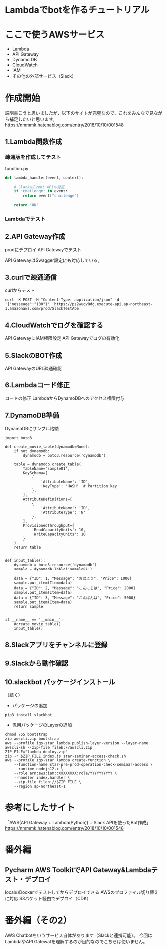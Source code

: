 <h1>Lambdaでbotを作るチュートリアル</h1>

# ここで使うAWSサービス

* Lambda
* API Gateway
* Dynamo DB
* CloudWatch
* IAM
* その他の外部サービス（Slack）

# 作成開始

説明書こうと思いましたが、以下のサイトが完璧なので、これをみんなで見ながら補足したいと思います。
 https://nmmmk.hatenablog.com/entry/2018/10/10/001548

## 1.Lambda関数作成

### 疎通版を作成してテスト

function.py

``` python
def lambda_handler(event, context):
    
    # SlackのEvent APIの認証
    if "challenge" in event:
        return event["challenge"]
    
    return "OK"   
```

### Lambdaでテスト

## 2.API Gateway作成

prodにデプロイ
API Gatewayでテスト

API GatewayはSwagger設定にも対応している。

## 3.curlで疎通通信

curlからテスト

```
curl -X POST -H "Content-Type: application/json" -d '{"nesseage":"100"}'  https://ps2wuqv8dg.execute-api.ap-northeast-1.amazonaws.com/prod/SlackTestAbe
```

## 4.CloudWatchでログを確認する

API GatewayにIAM権限設定
API Gatewayでログの有効化

## 5.SlackのBOT作成

API GatewayのURL疎通確認

## 6.Lambdaコード修正

コードの修正
LambdaからDynamoDBへのアクセス権限付与

## 7.DynamoDB準備

DynamoDBにサンプル格納

```
import boto3

def create_movie_table(dynamodb=None):
    if not dynamodb:
        dynamodb = boto3.resource('dynamodb')

    table = dynamodb.create_table(
        TableName='sample01',
        KeySchema=[
            {
                'AttributeName': 'ID',
                'KeyType': 'HASH'  # Partition key
            },
        ],
        AttributeDefinitions=[
            {
                'AttributeName': 'ID',
                'AttributeType': 'N'
            },
        ],
        ProvisionedThroughput={
            'ReadCapacityUnits': 10,
            'WriteCapacityUnits': 10
        }
    )
    return table


def input_table():
    dynamodb = boto3.resource('dynamodb')
    sample = dynamodb.Table('sample01')

    data = {"ID": 1, "Message": "おはよう", "Price": 1000}
    sample.put_item(Item=data)
    data = {"ID": 2, "Message": "こんにちは", "Price": 2000}
    sample.put_item(Item=data)
    data = {"ID": 3, "Message": "こんばんは", "Price": 5000}
    sample.put_item(Item=data)
    return sample


if __name__ == '__main__':
    #create_movie_table()
    input_table()
```

## 8.Slackアプリをチャンネルに登録

## 9.Slackから動作確認

## 10.slackbot パッケージインストール

（続く）
* パッケージの追加

```
pip3 install slackbot
```

* 汎用パッケージのLayerの追加

``` shell
chmod 755 bootstrap
zip awscli.zip bootstrap
aws --profile igs-star lambda publish-layer-version --layer-name awscli-sh --zip-file fileb://awscli.zip
ZIP_FILE="lambda_deploy.zip"
zip -r $ZIP_FILE index.js star-seminar-access-check.sh
aws --profile igs-star lambda create-function \
    --function-name star-pre-prod-operation-check-seminar-access \
    --runtime nodejs12.x \
    --role arn:aws:iam::XXXXXXXX:role/YYYYYYYYYY \
    --handler index.handler \
    --zip-file fileb://$ZIP_FILE \
    --region ap-northeast-1
```

# 参考にしたサイト

「AWS(API Gateway + Lambda(Python)) + Slack APIを使ったBot作成」
https://nmmmk.hatenablog.com/entry/2018/10/10/001548

# 番外編

## Pycharm AWS ToolkitでAPI Gateway&Lambdaテスト・デプロイ

localのDockerでテストしてからデプロイできる
AWSのプロファイル切り替えに対応
S3バケット経由でデプロイ（CDK）

# 番外編（その2）

AWS Chatbotをいうサービス自体があります（Slackと連携可能）。
今回はLambdaやAPI Gatewatを理解するのが目的なのでこちらは使いません。

